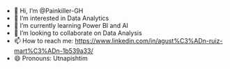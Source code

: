 - 👋 Hi, I’m @Painkiller-GH
- 👀 I’m interested in Data Analytics
- 🌱 I’m currently learning Power BI and AI
- 💞️ I’m looking to collaborate on Data Analysis
- 📫 How to reach me: https://www.linkedin.com/in/agust%C3%ADn-ruiz-mart%C3%ADn-1b539a33/
- 😄 Pronouns: Utnapishtim

<!---
Painkiller-GH/Painkiller-GH is a ✨ special ✨ repository because its `README.md` (this file) appears on your GitHub profile.
You can click the Preview link to take a look at your changes.
--->
